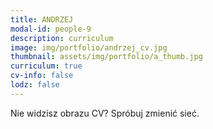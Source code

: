 ```yaml
---
title: ANDRZEJ 
modal-id: people-9
description: curriculum
image: img/portfolio/andrzej_cv.jpg
thumbnail: assets/img/portfolio/a_thumb.jpg
curriculum: true
cv-info: false
lodz: false
---
```



Nie widzisz obrazu CV? Spróbuj zmienić sieć.